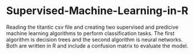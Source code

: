 # Supervised-Machine-Learning-in-R

Reading the titantic csv file and creating two supervised and predicive machine learning algorithms to perform classification tasks. The first algorithm is decision trees and the second algorithm is neural networks. Both are written in R and include a confusion matrix to evaluate the model.
